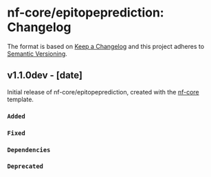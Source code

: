 # nf-core/epitopeprediction: Changelog

The format is based on [Keep a Changelog](http://keepachangelog.com/en/1.0.0/)
and this project adheres to [Semantic Versioning](http://semver.org/spec/v2.0.0.html).

## v1.1.0dev - [date]

Initial release of nf-core/epitopeprediction, created with the [nf-core](http://nf-co.re/) template.

### `Added`

### `Fixed`

### `Dependencies`

### `Deprecated`
